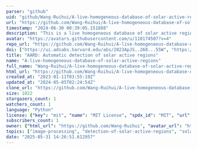 ```yaml
---
parser: "github"
uid: "github/Wang-Ruihui/A-live-homogeneous-database-of-solar-active-regions"
url: "https://github.com/Wang-Ruihui/A-live-homogeneous-database-of-solar-active-regions"
timestamp: "2024-06-30 00:39:05.151888"
description: "This is a live homogeneous database of solar active regions (ARs).  It's produced by an automatic detection method of AR."
avatar: "https://avatars.githubusercontent.com/u/110174507?v=4"
repo_url: "https://github.com/Wang-Ruihui/A-live-homogeneous-database-of-solar-active-regions"
doi: ["https://ui.adsabs.harvard.edu/abs/2023ApJS..268...55W", "https://ui.adsabs.harvard.edu/abs/2024ascl.soft06023W/abstract"]
title: "AARD: Automatic detection of solar active regions"
name: "A-live-homogeneous-database-of-solar-active-regions"
full_name: "Wang-Ruihui/A-live-homogeneous-database-of-solar-active-regions"
html_url: "https://github.com/Wang-Ruihui/A-live-homogeneous-database-of-solar-active-regions"
created_at: "2023-01-11T03:55:19Z"
updated_at: "2024-05-05T02:24:54Z"
clone_url: "https://github.com/Wang-Ruihui/A-live-homogeneous-database-of-solar-active-regions.git"
size: 1022
stargazers_count: 1
watchers_count: 1
language: "Python"
license: {"key": "mit", "name": "MIT License", "spdx_id": "MIT", "url": "https://api.github.com/licenses/mit", "node_id": "MDc6TGljZW5zZTEz"}
subscribers_count: 1
owner: {"html_url": "https://github.com/Wang-Ruihui", "avatar_url": "https://avatars.githubusercontent.com/u/110174507?v=4", "login": "Wang-Ruihui", "type": "User"}
topics: ["image-processing", "detection-of-solar-active-regions", "solar-active-region-database"]
date: "2025-05-31 14:26:51.612957"
---
```

